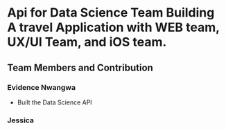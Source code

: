 # Api for Data Science Team Building A travel Application with WEB team, UX/UI Team, and iOS team. 

## Team Members and Contribution

### Evidence Nwangwa
- Built the Data Science API

### Jessica

###

###

###